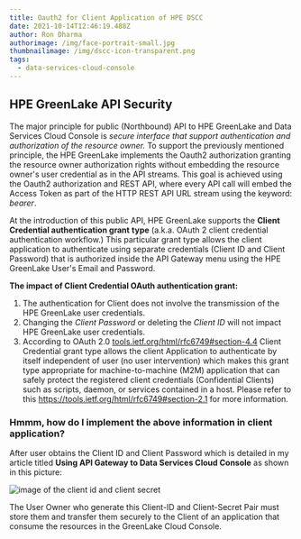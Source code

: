 ```yaml
---
title: Oauth2 for Client Application of HPE DSCC
date: 2021-10-14T12:46:19.488Z
author: Ron Dharma
authorimage: /img/face-portrait-small.jpg
thumbnailimage: /img/dscc-icon-transparent.png
tags:
  - data-services-cloud-console
---
```

## HPE GreenLake API Security

The major principle for public (Northbound) API to HPE GreenLake and Data Services Cloud Console is *secure interface that support authentication and authorization of the resource owner.* To support the previously mentioned principle, the HPE GreenLake implements the Oauth2 authorization granting the resource owner authorization rights without embedding the resource owner's user credential as in the API streams. This goal is achieved using the Oauth2 authorization and REST API, where every API call will embed the Access Token as part of the HTTP REST API URL stream using the keyword: *bearer*.

At the introduction of this public API, HPE GreenLake supports the **Client Credential authentication grant** **type** (a.k.a. OAuth 2 client credential authentication workflow.) This particular grant type allows the client application to authenticate using separate credentials (Client ID and Client Password) that is authorized inside the API Gateway menu using the HPE GreenLake User's Email and Password.

**The impact of Client Credential OAuth authentication grant:**

1. The authentication for Client does not involve the transmission of the HPE GreenLake user credentials.
2. Changing the *Client Password* or deleting the *Client ID* will not impact HPE GreenLake user credentials.
3. According to OAuth 2.0 [tools.ietf.org/html/rfc6749#section-4.4](tools.ietf.org/html/rfc6749#section-4.4) Client Credential grant type allows the client Application to authenticate by itself independent of user (no user intervention) which makes this grant type appropriate for machine-to-machine (M2M) application that can safely protect the registered client credentials (Confidential Clients) such as scripts, daemon, or services contained in a host. Please refer to this [](https://tools.ietf.org/html/rfc6749#section-2.1)<https://tools.ietf.org/html/rfc6749#section-2.1> for more information.

### Hmmm, how do I implement the above information in client application?

After user obtains the Client ID and Client Password which is detailed in my article titled **Using API Gateway to Data Services Cloud Console** as shown in this picture:

![image of the client id and client secret](/img/api-client-credential-created.png "Client Credentials")

The User Owner who generate this Client-ID and Client-Secret Pair must store them and transfer them securely to the Client of an application that consume the resources in the GreenLake Cloud Console.